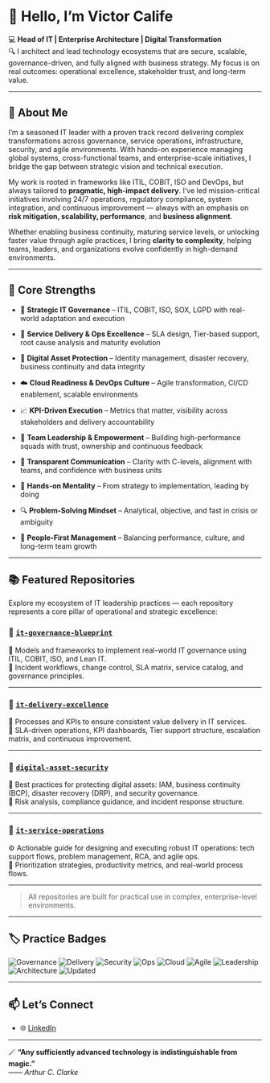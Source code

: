 # 👋 Hello, I’m Victor Calife

💻 **Head of IT | Enterprise Architecture | Digital Transformation**  
🔍 I architect and lead technology ecosystems that are secure, scalable, governance-driven, and fully aligned with business strategy. My focus is on real outcomes: operational excellence, stakeholder trust, and long-term value.

---

## 🚀 About Me

I’m a seasoned IT leader with a proven track record delivering complex transformations across governance, service operations, infrastructure, security, and agile environments. With hands-on experience managing global systems, cross-functional teams, and enterprise-scale initiatives, I bridge the gap between strategic vision and technical execution.

My work is rooted in frameworks like ITIL, COBIT, ISO and DevOps, but always tailored to **pragmatic, high-impact delivery**. I’ve led mission-critical initiatives involving 24/7 operations, regulatory compliance, system integration, and continuous improvement — always with an emphasis on **risk mitigation, scalability, performance**, and **business alignment**.

Whether enabling business continuity, maturing service levels, or unlocking faster value through agile practices, I bring **clarity to complexity**, helping teams, leaders, and organizations evolve confidently in high-demand environments.

---

## 🧩 Core Strengths

- 🎯 **Strategic IT Governance** – ITIL, COBIT, ISO, SOX, LGPD with real-world adaptation and execution
- 🔧 **Service Delivery & Ops Excellence** – SLA design, Tier-based support, root cause analysis and maturity evolution
- 🔐 **Digital Asset Protection** – Identity management, disaster recovery, business continuity and data integrity
- ☁️ **Cloud Readiness & DevOps Culture** – Agile transformation, CI/CD enablement, scalable environments
- 📈 **KPI-Driven Execution** – Metrics that matter, visibility across stakeholders and delivery accountability

- 🤝 **Team Leadership & Empowerment** – Building high-performance squads with trust, ownership and continuous feedback
- 📣 **Transparent Communication** – Clarity with C-levels, alignment with teams, and confidence with business units
- 🚀 **Hands-on Mentality** – From strategy to implementation, leading by doing
- 🔍 **Problem-Solving Mindset** – Analytical, objective, and fast in crisis or ambiguity
- 🧭 **People-First Management** – Balancing performance, culture, and long-term team growth

---

## 📚 Featured Repositories

Explore my ecosystem of IT leadership practices — each repository represents a core pillar of operational and strategic excellence:

### 🔹 [`it-governance-blueprint`](https://github.com/your-username/it-governance-blueprint)
📘 Models and frameworks to implement real-world IT governance using ITIL, COBIT, ISO, and Lean IT.  
🔗 Incident workflows, change control, SLA matrix, service catalog, and governance principles.

---

### 🔹 [`it-delivery-excellence`](https://github.com/your-username/it-delivery-excellence)
🚀 Processes and KPIs to ensure consistent value delivery in IT services.  
🔗 SLA-driven operations, KPI dashboards, Tier support structure, escalation matrix, and continuous improvement.

---

### 🔹 [`digital-asset-security`](https://github.com/your-username/digital-asset-security)
🔐 Best practices for protecting digital assets: IAM, business continuity (BCP), disaster recovery (DRP), and security governance.  
🔗 Risk analysis, compliance guidance, and incident response structure.

---

### 🔹 [`it-service-operations`](https://github.com/your-username/it-service-operations)
⚙️ Actionable guide for designing and executing robust IT operations: tech support flows, problem management, RCA, and agile ops.  
🔗 Prioritization strategies, productivity metrics, and real-world process flows.

---

> All repositories are built for practical use in complex, enterprise-level environments.

---

## 🏷️ Practice Badges

![Governance](https://img.shields.io/badge/Governance-ITIL%20%7C%20COBIT%20%7C%20ISO-blue)
![Delivery](https://img.shields.io/badge/Delivery-SLA%20Driven%20%7C%20KPIs-critical)
![Security](https://img.shields.io/badge/Security-IAM%20%7C%20BCP%20%7C%20DRP-blue)
![Ops](https://img.shields.io/badge/Ops-Incident%20%7C%20Support%20%7C%20RCA-blueviolet)
![Cloud](https://img.shields.io/badge/Cloud-Azure%20%7C%20CI%2FCD%20%7C%20DevOps-brightgreen)
![Agile](https://img.shields.io/badge/Agile-Scrum%20%7C%20Kanban%20%7C%20PO%2FCSM-orange)
![Leadership](https://img.shields.io/badge/Leadership-Team%20Growth%20%7C%20Execution%20%7C%20Vision-red)
![Architecture](https://img.shields.io/badge/Architecture-Enterprise%20%7C%20Process%20%7C%20Service-informational)
![Updated](https://img.shields.io/badge/Updated-Jun--2025-lightgrey)

---

## 📫 Let’s Connect

- 🌐 [LinkedIn](https://www.linkedin.com/in/victorcalife)

---

🪄 **“Any sufficiently advanced technology is indistinguishable from magic.”**  
—— *Arthur C. Clarke*
